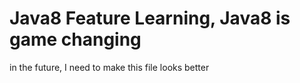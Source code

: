 # Java8 Feature Learning, Java8 is game changing

in the future, I need to make this file looks better
